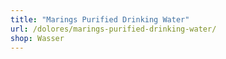 ```yaml
---
title: "Marings Purified Drinking Water"
url: /dolores/marings-purified-drinking-water/
shop: Wasser
---
```

